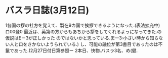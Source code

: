# バスラ日誌(3月12日)

1各国の拶の社方を覚えて、製在9カ国で挨拶できるようになった.(表法拡充中)
ロ00登0
最近は、英第の方からもあちから拶をしてくれるよっになってきた.の仮説はEー3が正しかった
のではないかと思っている.(E一3:小さい時から知らない人と口をきかないようられている.)
し、可能の融位が第3書目であったのは不鬣であった.(2月27日付日第参照ー
2本日、快物.バスラ3名、め(健.
